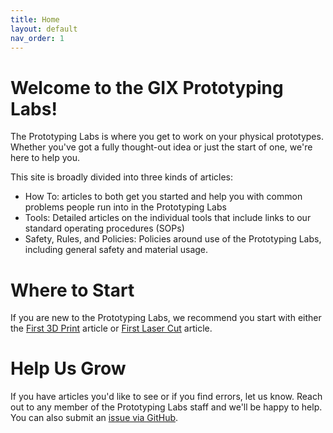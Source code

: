 ```yaml
---
title: Home
layout: default
nav_order: 1
---
```


# Welcome to the GIX Prototyping Labs!
The Prototyping Labs is where you get to work on your physical prototypes. Whether you've got a fully thought-out idea or just the start of one, we're here to help you.

This site is broadly divided into three kinds of articles:
- How To:  articles to both get you started and help you with common problems people run into in the Prototyping Labs
- Tools: Detailed articles on the individual tools that include links to our standard operating procedures (SOPs)
- Safety, Rules, and Policies: Policies around use of the Prototyping Labs, including general safety and material usage.

# Where to Start
If you are new to the Prototyping Labs, we recommend you start with either the [First 3D Print](https://gixlabs.github.io/how_to/first_threed.html) article or [First Laser Cut](https://gixlabs.github.io/how_to/first_lasercut.html) article.

# Help Us Grow
If you have articles you'd like to see or if you find errors, let us know. Reach out to any member of the Prototyping Labs staff and we'll be happy to help. You can also submit an [issue via GitHub](https://github.com/GIXLabs/GIXLabs.github.io/issues).
